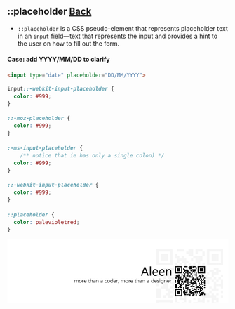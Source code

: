 ## ::placeholder [**Back**](./../pseudoClass.md)

- `::placeholder` is a CSS pseudo-element that represents placeholder text in an `input` field—text that represents the input and provides a hint to the user on how to fill out the form.

#### Case: add YYYY/MM/DD to clarify

```html
<input type="date" placeholder="DD/MM/YYYY">
```

```css
input::-webkit-input-placeholder {
  color: #999;
}

::-moz-placeholder {
  color: #999;
}

:-ms-input-placeholder {
    /** notice that ie has only a single colon) */
  color: #999;
}

::-webkit-input-placeholder {
  color: #999;
}

::placeholder {
  color: palevioletred;
}
```



<a href="http://aleen42.github.io/" target="_blank" ><img src="./../../../pic/tail.gif"></a>
